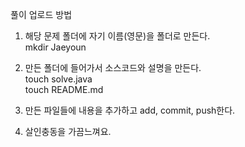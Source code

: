 풀이 업로드 방법

1. 해당 문제 폴더에 자기 이름(영문)을 폴더로 만든다.<br>
    mkdir Jaeyoun

2. 만든 폴더에 들어가서 소스코드와 설명을 만든다.<br>
    touch solve.java<br>
    touch README.md

3. 만든 파일들에 내용을 추가하고 add, commit, push한다.
4. 살인충동을 가끔느껴요.